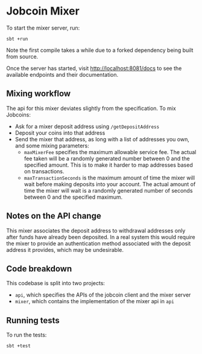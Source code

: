# Jobcoin Mixer

To start the mixer server, run:
```
sbt +run
```
Note the first compile takes a while due to a forked dependency being built from source.

Once the server has started, visit [http://localhost:8081/docs](http://localhost:8081/docs) to see the available endpoints and their documentation.

## Mixing workflow
The api for this mixer deviates slightly from the specification. To mix Jobcoins:
* Ask for a mixer deposit address using `/getDepositAddress`
* Deposit your coins into that address
* Send the mixer that address, as long  with a list of addresses you own, and some mixing parameters:
  * `maxMixerFee` specifies the maximum allowable service fee. The actual fee taken will be a randomly generated number between 0 and the specified amount. This is to make it harder to map addresses based on transactions.
  * `maxTransactionSeconds` is the maximum amount of time the mixer will wait before making deposits into your account. The actual amount of time the mixer will wait is a randomly generated number of seconds between 0 and the specified maximum.

## Notes on the API change
This mixer associates the deposit address to withdrawal addresses only after funds have already been deposited. In a real system this would require the mixer to provide an authentication method associated with the deposit address it provides, which may be undesirable.

## Code breakdown
This codebase is split into two projects:
* `api`, which specifies the APIs of the jobcoin client and the mixer server
* `mixer`, which contains the implementation of the mixer api in `api`

## Running tests
To run the tests:
```
sbt +test
```
